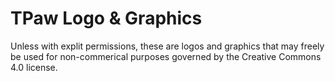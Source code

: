 # TPaw Logo & Graphics
Unless with explit permissions, these are logos and graphics that may freely be used for non-commerical purposes governed by the Creative Commons 4.0 license.